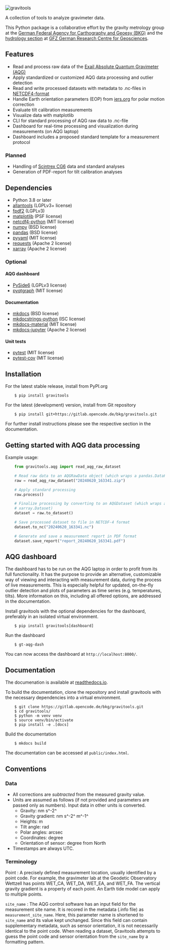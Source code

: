 ![gravitools](https://gitlab.opencode.de/bkg/gravitools/raw/main/data/logo/gt_name.png)

A collection of tools to analyze gravimeter data.

This Python package is a collaborative effort by the gravity metrology group at
the [German Federal Agency for Carthography and Geoesy (BKG)][BKG] and the
[hydrology section][Hydrology] at [GFZ German
Research Centre for Geosciences][GFZ].

[BKG]: https://bkg.bund.de
[Hydrology]: https://www.gfz-potsdam.de/sektion/hydrologie
[GFZ]: https://www.gfz-potsdam.de


## Features

* Read and process raw data of the [Exail Absolute Quantum Gravimeter
  (AQG)][AQG]
* Apply standardized or customized AQG data processing and outlier detection
* Read and write processed datasets with metadata to .nc-files in
  [NETCDF4-format][NETCDF4]
* Handle Earth orientation parameters (EOP) from [iers.org][IERS] for polar
  motion correction
* Evaluate tilt calibration measurements
* Visualize data with matplotlib
* CLI for standard processing of AQG raw data to .nc-file
* Dashboard for real-time processing and visualization during measurements (on AQG laptop)
* Dashboard includes a proposed standard template for a measurement protocol

[AQG]: https://www.ixblue.com/quantum-gravimeter
[NETCDF4]: https://www.unidata.ucar.edu/software/netcdf
[IERS]: https://www.iers.org

### Planned

* Handling of [Scintrex CG6][CG6] data and standard analyses
* Generation of PDF-report for tilt calibration analyses

[CG6]: https://scintrexltd.com/product/cg-6-autograv-gravity-meter/


## Dependencies

* Python 3.8 or later
* [allantools](https://github.com/aewallin/allantools) (LGPLv3+ license)
* [fpdf2](https://pypi.org/project/fpdf2/) (LGPLv3)
* [matplotlib](https://matplotlib.org/) (PSF license)
* [netcdf4-python](https://github.com/Unidata/netcdf4-python) (MIT license)
* [numpy](https://numpy.org/) (BSD license)
* [pandas](https://pandas.pydata.org/) (BSD license)
* [pyyaml](https://pyyaml.org/) (MIT license)
* [requests](https://pypi.org/project/requests/) (Apache 2 license)
* [xarray](https://xarray.pydata.org/) (Apache 2 license)

### Optional

#### AQG dashboard

* [PySide6](https://pypi.org/project/PySide6/) (LGPLv3 license)
* [pyqtgraph](https://www.pyqtgraph.org/) (MIT license)

#### Documentation

* [mkdocs](https://pypi.org/project/mkdocs/) (BSD license)
* [mkdocstrings-python](https://pypi.org/project/mkdocstrings-python/) (ISC
  license)
* [mkdocs-material](https://pypi.org/project/mkdocs-material/) (MIT license)
* [mkdocs-jupyter](https://pypi.org/project/mkdocs-jupyter/) (Apache 2 license)

#### Unit tests

* [pytest](https://pypi.org/project/pytest/) (MIT license)
* [pytest-cov](https://pypi.org/project/pytest-cov/) (MIT license)


## Installation

For the latest stable release, install from PyPI.org

```console
    $ pip install gravitools
```

For the latest (development) version, install from Git repository

```console
    $ pip install git+https://gitlab.opencode.de/bkg/gravitools.git
```

For further install instructions please see the respective section in the
documentation.


## Getting started with AQG data processing

Example usage:

```py
    from gravitools.aqg import read_aqg_raw_dataset

    # Read raw data to an AQGRawData object (which wraps a pandas.DataFrame)
    raw = read_aqg_raw_dataset("20240620_163341.zip")

    # Apply standard processing
    raw.process()

    # Finalize processing by converting to an AQGDataset (which wraps an
    # xarray.Dataset)
    dataset = raw.to_dataset()

    # Save processed dataset to file in NETCDF-4 format
    dataset.to_nc("20240620_163341.nc")

    # Generate and save a measurement report in PDF format
    dataset.save_report("report_20240620_163341.pdf")
```


## AQG dashboard

The dashboard has to be run on the AQG laptop in order to profit from its full
functionality. It has the purpose to provide an alternative, customizable way
of viewing and interacting with measurement data, during the process of live
measurements. This is especially helpful for updated, on-the-fly outlier
detection and plots of parameters as time series (e.g. temperatures, tilts).
More information on this, including all offered options, are addressed in the
documentation.

Install gravitools with the optional dependencies for the dashboard, preferably
in an isolated virtual environment.

```console
    $ pip install gravitools[dashboard]
```

Run the dashboard

```console
    $ gt-aqg-dash
```

You can now access the dashboard at `http://localhost:8000/`.


## Documentation

The documenation is available at [readthedocs.io][docu_rtd].

[docu_rtd]: https://gravitools.readthedocs.io/en/latest/

To build the documentation, clone the repository and install gravitools with
the necessary dependencies into a virtual environment.

```console
    $ git clone https://gitlab.opencode.de/bkg/gravitools.git
    $ cd gravitools/
    $ python -m venv venv
    $ source venv/bin/activate
    $ pip install -e .[docs]
```

Build the documentation

```console
    $ mkdocs build
```

The documentation can be accessed at `public/index.html`.


## Conventions

### Data

* All corrections are *subtracted* from the measured gravity value.
* Units are assumed as follows (if not provided and parameters are passed only
  as numbers). Input data in other units is converted.
    - Gravity: nm s^-2^
    - Gravity gradient: nm s^-2^ m^-1^
    - Heights: m
    - Tilt angle: rad
    - Polar angles: arcsec
    - Coordinates: degree
    - Orientation of sensor: degree from North
* Timestamps are always UTC.

### Terminology

Point
: A precisely defined measurement location, usually identified by a point code.
For example, the gravimeter lab at the Geodetic Observatory Wettzell has points
WET_CA, WET_DA, WET_EA, and WET_FA. The vertical gravity gradient is a property
of each point. An Earth tide model can apply to multiple points.

`site_name`
: The AQG control software has an input field for the measurement site name. It
is recored in the metadata (.info file) as `measurement_site_name`. Here, this
parameter name is shortened to `site_name` and its value kept unchanged. Since
this field can contain supplementary metadata, such as sensor orientation, it
is not necessarily identical to the point code. When reading a dataset,
Gravitools attempts to guess the point code and sensor orientation from the
`site_name` by a formatting pattern.
